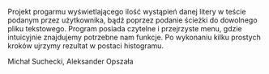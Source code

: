 Projekt progarmu wyświetlającego ilość wystąpień danej litery w teście podanym przez użytkownika, bądź poprzez podanie ścieżki do dowolnego pliku tekstowego. 
Program posiada czytelne i przejrzyste menu, gdzie intuicyjnie znajdujemy potrzebne nam funkcje.
Po wykonaniu kilku prostych kroków ujrzymy rezultat w postaci histogramu.

Michał Suchecki, Aleksander Opszała
